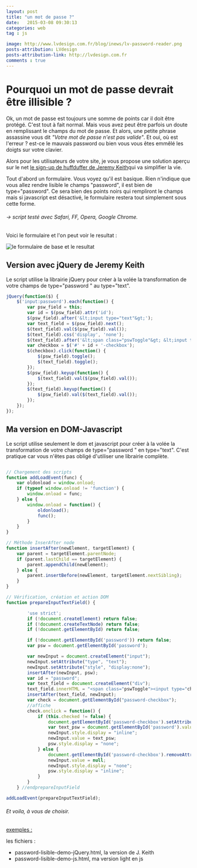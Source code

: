 ```yaml
---
layout: post
title: "un mot de passe ?"
date:   2015-03-08 09:30:13
categories: web
tag : js

image: http://www.lvdesign.com.fr/blog/inews/lv-password-reader.png
posts-attribution: LVdesign
posts-attribution-link: http://lvdesign.com.fr
comments : true
---
```


# Pourquoi un mot de passe devrait être illisible ? 

Ok, un mot de passe est toujours une somme de points car il doit être protégé. C'est tout à fait normal.
Mais vous avez peut être parfois un doute en remplissant le champs du mot de passe. 
Et alors, une petite phrase assassine vous dit _"Votre mot de passe n'est pas valide"_. 
Et oui, où est l'erreur ? est-ce le mauvais password ou bien vous vous êtes emmêlé les doigts sur votre clavier.

Alors pour les utilisateurs de votre site, je vous propose une solution aperçu sur le net [le sign-up de huffduffer de Jeremy Keith](http://huffduffer.com/signup/)qui va simplifier la vie.

Tout d'abord un formulaire. Vous voyez qu'il est basique. Rien n'indique que vous allez rendre lisible le champs "password", il est bien de type="password". Ce sera bien des points noirs qui rempliront le champs mais si javascript est désactivé, le formulaire restera tout simplement
sous cette forme.

###### -> script testé avec Safari, FF, Opera, Google Chrome.

Voici le formulaire et l'on peut voir le resultat :

<img src="{{page.image}}"  alt= "le formulaire de base et le resultat"/>


## Version avec jQuery de Jeremy Keith
Le script utilise la librairie jQuery pour créer à la volée la transformation 
de votre champs de type="password " au type="text".


~~~javascript
jQuery(function($) {
    $('input:password').each(function() {
        var psw_field = this;
        var id = $(psw_field).attr('id');
        $(psw_field).after('&lt;input type="text"&gt;');
        var text_field = $(psw_field).next();
        $(text_field).val($(psw_field).val());
        $(text_field).css('display', 'none');
        $(text_field).after('&lt;span class="pswToggle"&gt; &lt;input type="checkbox" id="' + id + '-checkbox"&gt;<label for="' + id + '-checkbox ">Voir le mot de passe</label></span>');
        var checkbox = $('#' + id + '-checkbox');
        $(checkbox).click(function() {
            $(psw_field).toggle();
            $(text_field).toggle();
        });
        $(psw_field).keyup(function() {
            $(text_field).val($(psw_field).val());
        });
        $(text_field).keyup(function() {
            $(psw_field).val($(text_field).val());
        });
    });
});
~~~



## Ma version en DOM-Javascript
Le script utilise seulement le dom et javascript pour créer à la volée la transformation 
de votre champs de type="password " en type="text". 
C'est pratique car vous n'êtes pas obligé d'utiliser une librairie complète.

~~~javascript

// Chargement des scripts
function addLoadEvent(func) {
    var oldonload = window.onload;
    if (typeof window.onload != 'function') {
        window.onload = func;
    } else {
        window.onload = function() {
            oldonload();
            func();
        }
    }
}

// Méthode InserAfter node
function insertAfter(newElement, targetElement) {
    var parent = targetElement.parentNode;
    if (parent.lastChild == targetElement) {
        parent.appendChild(newElement);
    } else {
        parent.insertBefore(newElement, targetElement.nextSibling);
    }
}

// Vérification, création et action DOM
function prepareInputTextField() {

        'use strict';
        if (!document.createElement) return false;
        if (!document.createTextNode) return false;
        if (!document.getElementById) return false;

        if (!document.getElementById('password')) return false;
        var psw = document.getElementById('password');

        var newInput = document.createElement("input");
        newInput.setAttribute("type", "text");
        newInput.setAttribute("style", "display:none");
        insertAfter(newInput, psw);
        var id = "password";
        var text_field = document.createElement("div");
        text_field.innerHTML = "<span class="pswToggle"><input type="checkbox" id="' + id + '-checkbox"><label for="' + id + '-checkbox ">Voir le mot de passe ? </label></span>";
        insertAfter(text_field, newInput);
        var check = document.getElementById("password-checkbox");
        //affiche
        check.onclick = function() {
            if (this.checked != false) {
                document.getElementById('password-checkbox').setAttribute('checked', 'checked');
                var text_psw = document.getElementById('password').value;
                newInput.style.display = "inline";
                newInput.value = text_psw;
                psw.style.display = "none";
            } else {
                document.getElementById('password-checkbox').removeAttribute('checked');
                newInput.value = null;
                newInput.style.display = "none";
                psw.style.display = "inline";
            }
        }
    } //endprepareInputField

addLoadEvent(prepareInputTextField);
~~~



###### Et voila, à vous de choisir.
[exemples :](https://github.com/lvdesign/mot-de-passe.git)

les fichiers : 
    
* password-lisible-demo-jQuery.html, la version de J. Keith
* password-lisible-demo-js.html, ma version light en js 
